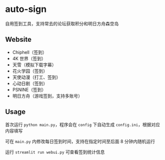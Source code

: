 # auto-sign

自用签到工具，支持常去的论坛获取积分和明日方舟森空岛

## Website

- Chiphell（签到）
- 4K 世界（签到）
- 天雪（模拟下载字幕）
- 花火学园（签到）
- 天使动漫（打工、签到）
- 心动日剧（签到）
- PSNINE（签到）
- 明日方舟（游戏签到，支持多账号）

## Usage

首次运行 `python main.py`，程序会在 `config` 下自动生成 `config.ini`，根据对应内容填写

可在 `main.py` 内修改每日签到时间，支持在指定时间至后面 8 分钟内随机运行

运行 `streamlit run webui.py` 可查看签到统计信息
